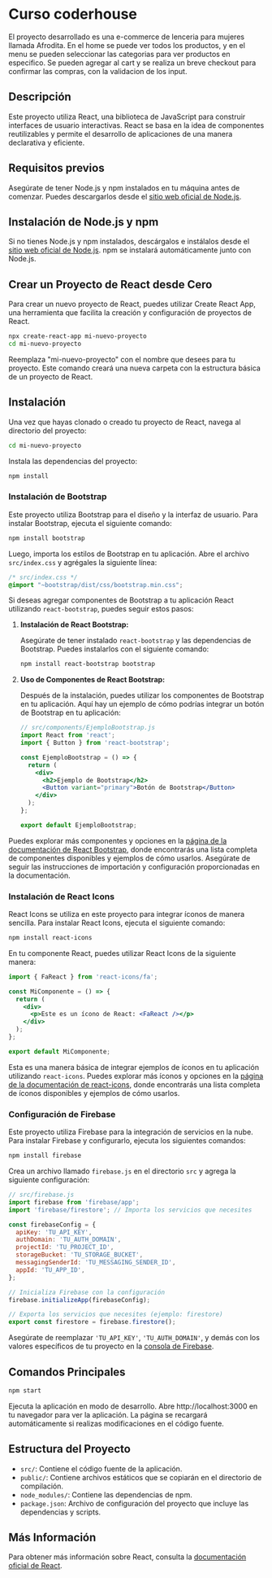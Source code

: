 # Curso coderhouse
El proyecto desarrollado es una e-commerce de lenceria para mujeres llamada Afrodita. En el home se puede ver todos los productos, y en el menu se pueden seleccionar las categorias para ver productos en especifico. Se pueden agregar al cart y se realiza un breve checkout para confirmar las compras, con la validacion de los input.

## Descripción

Este proyecto utiliza React, una biblioteca de JavaScript para construir interfaces de usuario interactivas. React se basa en la idea de componentes reutilizables y permite el desarrollo de aplicaciones de una manera declarativa y eficiente.

## Requisitos previos
Asegúrate de tener Node.js y npm instalados en tu máquina antes de comenzar. Puedes descargarlos desde el [sitio web oficial de Node.js](https://nodejs.org/).

## Instalación de Node.js y npm
Si no tienes Node.js y npm instalados, descárgalos e instálalos desde el [sitio web oficial de Node.js](https://nodejs.org/). npm se instalará automáticamente junto con Node.js.

## Crear un Proyecto de React desde Cero
Para crear un nuevo proyecto de React, puedes utilizar Create React App, una herramienta que facilita la creación y configuración de proyectos de React.

```bash
npx create-react-app mi-nuevo-proyecto
cd mi-nuevo-proyecto
```

Reemplaza "mi-nuevo-proyecto" con el nombre que desees para tu proyecto. Este comando creará una nueva carpeta con la estructura básica de un proyecto de React.

## Instalación
Una vez que hayas clonado o creado tu proyecto de React, navega al directorio del proyecto:

```bash
cd mi-nuevo-proyecto
```

Instala las dependencias del proyecto:

```bash
npm install
```

### Instalación de Bootstrap
Este proyecto utiliza Bootstrap para el diseño y la interfaz de usuario. Para instalar Bootstrap, ejecuta el siguiente comando:

```bash
npm install bootstrap
```

Luego, importa los estilos de Bootstrap en tu aplicación. Abre el archivo `src/index.css` y agrégales la siguiente línea:

```css
/* src/index.css */
@import "~bootstrap/dist/css/bootstrap.min.css";
```

Si deseas agregar componentes de Bootstrap a tu aplicación React utilizando `react-bootstrap`, puedes seguir estos pasos:

1. **Instalación de React Bootstrap:**

   Asegúrate de tener instalado `react-bootstrap` y las dependencias de Bootstrap. Puedes instalarlos con el siguiente comando:

   ```bash
   npm install react-bootstrap bootstrap
   ```

2. **Uso de Componentes de React Bootstrap:**

   Después de la instalación, puedes utilizar los componentes de Bootstrap en tu aplicación. Aquí hay un ejemplo de cómo podrías integrar un botón de Bootstrap en tu aplicación:

   ```jsx
   // src/components/EjemploBootstrap.js
   import React from 'react';
   import { Button } from 'react-bootstrap';

   const EjemploBootstrap = () => {
     return (
       <div>
         <h2>Ejemplo de Bootstrap</h2>
         <Button variant="primary">Botón de Bootstrap</Button>
       </div>
     );
   };

   export default EjemploBootstrap;
   ```
Puedes explorar más componentes y opciones en la [página de la documentación de React Bootstrap](https://react-bootstrap.netlify.app/), donde encontrarás una lista completa de componentes disponibles y ejemplos de cómo usarlos. Asegúrate de seguir las instrucciones de importación y configuración proporcionadas en la documentación.

### Instalación de React Icons
React Icons se utiliza en este proyecto para integrar íconos de manera sencilla. Para instalar React Icons, ejecuta el siguiente comando:

```bash
npm install react-icons
```

En tu componente React, puedes utilizar React Icons de la siguiente manera:

```jsx
import { FaReact } from 'react-icons/fa';

const MiComponente = () => {
  return (
    <div>
      <p>Este es un ícono de React: <FaReact /></p>
    </div>
  );
};

export default MiComponente;
```
Esta es una manera básica de integrar ejemplos de íconos en tu aplicación utilizando `react-icons`. Puedes explorar más íconos y opciones en la [página de la documentación de react-icons](https://react-icons.github.io/react-icons/), donde encontrarás una lista completa de íconos disponibles y ejemplos de cómo usarlos.

### Configuración de Firebase
Este proyecto utiliza Firebase para la integración de servicios en la nube. Para instalar Firebase y configurarlo, ejecuta los siguientes comandos:

```bash
npm install firebase
```

Crea un archivo llamado `firebase.js` en el directorio `src` y agrega la siguiente configuración:

```javascript
// src/firebase.js
import firebase from 'firebase/app';
import 'firebase/firestore'; // Importa los servicios que necesites

const firebaseConfig = {
  apiKey: 'TU_API_KEY',
  authDomain: 'TU_AUTH_DOMAIN',
  projectId: 'TU_PROJECT_ID',
  storageBucket: 'TU_STORAGE_BUCKET',
  messagingSenderId: 'TU_MESSAGING_SENDER_ID',
  appId: 'TU_APP_ID',
};

// Inicializa Firebase con la configuración
firebase.initializeApp(firebaseConfig);

// Exporta los servicios que necesites (ejemplo: firestore)
export const firestore = firebase.firestore();
```

Asegúrate de reemplazar `'TU_API_KEY'`, `'TU_AUTH_DOMAIN'`, y demás con los valores específicos de tu proyecto en la [consola de Firebase](https://console.firebase.google.com/).

## Comandos Principales
```bash
npm start
```
Ejecuta la aplicación en modo de desarrollo. Abre http://localhost:3000 en tu navegador para ver la aplicación. La página se recargará automáticamente si realizas modificaciones en el código fuente.

## Estructura del Proyecto
- `src/`: Contiene el código fuente de la aplicación.
- `public/`: Contiene archivos estáticos que se copiarán en el directorio de compilación.
- `node_modules/`: Contiene las dependencias de npm.
- `package.json`: Archivo de configuración del proyecto que incluye las dependencias y scripts.

## Más Información
Para obtener más información sobre React, consulta la [documentación oficial de React](https://reactjs.org/).

